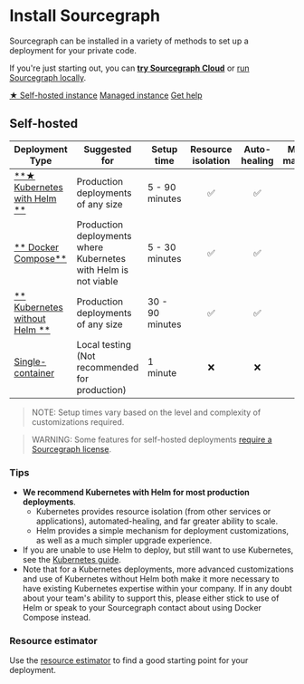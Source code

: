 # Install Sourcegraph

<p class="lead">
Sourcegraph can be installed in a variety of methods to set up a deployment for your private code.
</p>

If you're just starting out, you can [**try Sourcegraph Cloud**](https://sourcegraph.com) or [run Sourcegraph locally](docker/index.md).

<div class="cta-group">
<a class="btn btn-primary" href="#self-hosted">★ Self-hosted instance</a>
<a class="btn" href="managed">Managed instance</a>
<a class="btn" href="../../#get-help">Get help</a>
</div>

## Self-hosted

| Deployment Type                                                        | Suggested for                                                    | Setup time        | Resource isolation	| Auto-healing	| Multi-machine	| Complexity	|
| ---------------------------------------------------------------------- | ---------------------------------------------------------------- | ----------------- | :----------------:	| :----------:	| :-----------:	| :--------:	|
| [**★ Kubernetes with Helm **](../install/kubernetes/helm.md)           | Production deployments of any size                               | 5 - 90 minutes      |         ✅			|      ✅		|      ✅		|	🟢 - 🔴		|
| [** Docker Compose**](../install/docker-compose/index.md)              | Production deployments where Kubernetes with Helm is not viable  | 5 - 30 minutes    |         ✅			|      ✅		|      ❌		|	🟢 - 🟠		|
| [** Kubernetes without Helm **](../install/kubernetes/index.md)         | Production deployments of any size                               | 30 - 90 minutes     |         ✅			|      ✅		|      ✅		|	🟠 - 🔴		|
| [Single-container](../install/docker/index.md)                         | Local testing (Not recommended for production)					| 1 minute          |         ❌			|      ❌		|      ❌		|	🟢			|

<span class="virtual-br"></span>

> NOTE: Setup times vary based on the level and complexity of customizations required.

> WARNING: Some features for self-hosted deployments [require a Sourcegraph license](https://about.sourcegraph.com/pricing/).

### Tips

* **We recommend Kubernetes with Helm for most production deployments**.
   *  Kubernetes provides resource isolation (from other services or applications), automated-healing, and far greater ability to scale.
   *  Helm provides a simple mechanism for deployment customizations, as well as a much simpler upgrade experience.
* If you are unable to use Helm to deploy, but still want to use Kubernetes, see the [Kubernetes guide](kubernetes/index.md). 
* Note that for a Kubernetes deployments, more advanced customizations and use of Kubernetes without Helm both make it more necessary to have existing Kubernetes expertise within your company. If in any doubt about your team's ability to support this, please either stick to use of Helm or speak to your Sourcegraph contact about using Docker Compose instead.

### Resource estimator

Use the [resource estimator](resource_estimator.md) to find a good starting point for your deployment.
